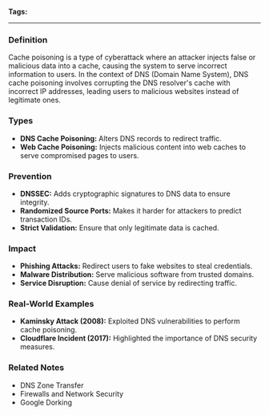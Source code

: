 **Tags:** 

---

### **Definition**

Cache poisoning is a type of cyberattack where an attacker injects false or malicious data into a cache, causing the system to serve incorrect information to users. In the context of DNS (Domain Name System), DNS cache poisoning involves corrupting the DNS resolver's cache with incorrect IP addresses, leading users to malicious websites instead of legitimate ones.

### **Types**

- **DNS Cache Poisoning:** Alters DNS records to redirect traffic.
- **Web Cache Poisoning:** Injects malicious content into web caches to serve compromised pages to users.

### **Prevention**

- **DNSSEC:** Adds cryptographic signatures to DNS data to ensure integrity.
- **Randomized Source Ports:** Makes it harder for attackers to predict transaction IDs.
- **Strict Validation:** Ensure that only legitimate data is cached.

### **Impact**

- **Phishing Attacks:** Redirect users to fake websites to steal credentials.
- **Malware Distribution:** Serve malicious software from trusted domains.
- **Service Disruption:** Cause denial of service by redirecting traffic.

### **Real-World Examples**

- **Kaminsky Attack (2008):** Exploited DNS vulnerabilities to perform cache poisoning.
- **Cloudflare Incident (2017):** Highlighted the importance of DNS security measures.

### **Related Notes**

- DNS Zone Transfer
- Firewalls and Network Security
- Google Dorking